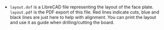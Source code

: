 * `layout.dxf` is a LibreCAD file representing the layout of the face plate. `layout.pdf` is the PDF export of this file.
  Red lines indicate cuts, blue and black lines are just here to help with alignment.
  You can print the layout and use it as guide when drilling/cutting the board.
